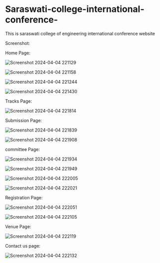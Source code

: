 # Saraswati-college-international-conference-
This is  saraswati college of engineering international conference website 








Screenshot:

Home Page:

![Screenshot 2024-04-04 221129](https://github.com/nikhilhmane49/Saraswati-college-international-conference-/assets/137916068/a0f68b06-17e6-4630-81ec-c2078b502203)


![Screenshot 2024-04-04 221158](https://github.com/nikhilhmane49/Saraswati-college-international-conference-/assets/137916068/ef4c4f52-64f4-4abd-87b3-1b2f4c3c61a3)


![Screenshot 2024-04-04 221244](https://github.com/nikhilhmane49/Saraswati-college-international-conference-/assets/137916068/c8a9245b-dd7f-40f0-af04-63582cc46b7b)


![Screenshot 2024-04-04 221430](https://github.com/nikhilhmane49/Saraswati-college-international-conference-/assets/137916068/422a4435-897c-4be4-93fe-19e375161540)


Tracks Page:


![Screenshot 2024-04-04 221814](https://github.com/nikhilhmane49/Saraswati-college-international-conference-/assets/137916068/f330187a-e482-4ccd-9d30-a179bd189f08)


Submission Page:

![Screenshot 2024-04-04 221839](https://github.com/nikhilhmane49/Saraswati-college-international-conference-/assets/137916068/85841206-194c-4256-b52b-704af5fff6aa)


![Screenshot 2024-04-04 221908](https://github.com/nikhilhmane49/Saraswati-college-international-conference-/assets/137916068/1985c327-05f9-4e10-8a71-69cb08bfa8f8)


committee Page:


![Screenshot 2024-04-04 221934](https://github.com/nikhilhmane49/Saraswati-college-international-conference-/assets/137916068/3c38024f-6837-4c55-919b-29a1d845df4e)


![Screenshot 2024-04-04 221949](https://github.com/nikhilhmane49/Saraswati-college-international-conference-/assets/137916068/f1b739f9-ba84-4be8-862c-d6362ca03b4d)


![Screenshot 2024-04-04 222005](https://github.com/nikhilhmane49/Saraswati-college-international-conference-/assets/137916068/d65f87f8-80b3-406d-a962-5f0af0d34572)


![Screenshot 2024-04-04 222021](https://github.com/nikhilhmane49/Saraswati-college-international-conference-/assets/137916068/652d41d9-0901-486e-a0a3-f357b1e750c1)


Registration Page:


![Screenshot 2024-04-04 222051](https://github.com/nikhilhmane49/Saraswati-college-international-conference-/assets/137916068/37cc637b-15ae-4929-a729-2a096cbe5cef)


![Screenshot 2024-04-04 222105](https://github.com/nikhilhmane49/Saraswati-college-international-conference-/assets/137916068/08a609dc-94a3-4e71-bc73-ae6ccf37918f)


Venue Page:


![Screenshot 2024-04-04 222119](https://github.com/nikhilhmane49/Saraswati-college-international-conference-/assets/137916068/c25f9f09-f78e-4662-9229-8039314d02d7)


Contact us page:


![Screenshot 2024-04-04 222132](https://github.com/nikhilhmane49/Saraswati-college-international-conference-/assets/137916068/14231deb-e530-45cd-a175-abd9ea3f2a2b)
